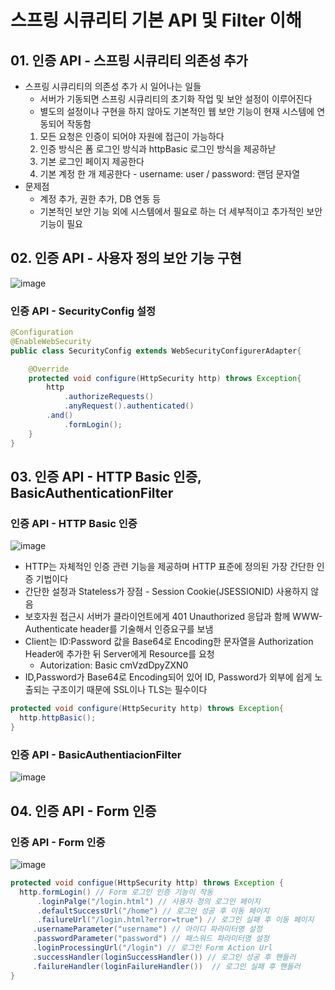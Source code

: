 # 스프링 시큐리티 기본 API 및 Filter 이해

## 01. 인증 API - 스프링 시큐리티 의존성 추가

- 스프링 시큐리티의 의존성 추가 시 일어나는 일들
  - 서버가 기동되면 스프링 시큐리티의 초기화 작업 및 보안 설정이 이루어진다
  - 별도의 설정이나 구현을 하지 않아도 기본적인 웹 보안 기능이 현재 시스템에 연동되어 작동함
  1. 모든 요청은 인증이 되어야 자원에 접근이 가능하다
  2. 인증 방식은 폼 로그인 방식과 httpBasic 로그인 방식을 제공하낟
  3. 기본 로그인 페이지 제공한다
  4. 기본 계정 한 개 제공한다 - username: user / password: 랜덤 문자열
- 문제점
  - 계정 추가, 권한 추가, DB 연동 등
  - 기본적인 보안 기능 외에 시스템에서 필요로 하는 더 세부적이고 추가적인 보안기능이 필요

## 02. 인증 API - 사용자 정의 보안 기능 구현 
![image](https://user-images.githubusercontent.com/40031858/165889149-6954f674-766d-4180-af7e-6720505f5231.png)

### 인증 API - SecurityConfig 설정
```java
@Configuration
@EnableWebSecurity
public class SecurityConfig extends WebSecurityConfigurerAdapter{

    @Override
    protected void configure(HttpSecurity http) throws Exception{
        http
            .authorizeRequests()
            .anyRequest().authenticated()
        .and()
            .formLogin();
    }
}

```

## 03. 인증 API - HTTP Basic 인증, BasicAuthenticationFilter
### 인증 API - HTTP Basic 인증
![image](https://user-images.githubusercontent.com/40031858/165903185-12e6a119-14ff-4ba3-8465-60f87ef04e74.png)

- HTTP는 자체적인 인증 관련 기능을 제공하며 HTTP 표준에 정의된 가장 간단한 인증 기법이다
- 간단한 설정과 Stateless가 장점 - Session Cookie(JSESSIONID) 사용하지 않음
- 보호자원 접근시 서버가 클라이언트에게 401 Unauthorized 응답과 함께 WWW-Authenticate header를 기술해서 인증요구를 보냄
- Client는 ID:Password 값을 Base64로 Encoding한 문자열을 Authorization Header에 추가한 뒤 Server에게 Resource를 요청
  - Autorization: Basic cmVzdDpyZXN0
- ID,Password가 Base64로 Encoding되어 있어 ID, Password가 외부에 쉽게 노출되는 구조이기 때문에 SSL이나 TLS는 필수이다

```java
protected void configure(HttpSecurity http) throws Exception{
  http.httpBasic();
}
```
### 인증 API - BasicAuthentiacionFilter
![image](https://user-images.githubusercontent.com/40031858/165903650-6392f156-f9b6-462f-907e-21a2cb92b068.png)

## 04. 인증 API - Form 인증
### 인증 API - Form 인증

![image](https://user-images.githubusercontent.com/40031858/165903796-21f75fd8-0645-4261-9a36-71dbbd4419df.png)

```java
protected void configue(HttpSecurity http) throws Exception {
  http.formLogin() // Form 로그인 인증 기능이 작동
      .loginPalge("/login.html") // 사용자 정의 로그인 페이지
      .defaultSuccessUrl("/home") // 로그인 성공 후 이동 페이지
      .failureUrl("/login.html?error=true") // 로그인 실패 후 이동 페이지
     .usernameParameter("username") // 아이디 파라미터명 설정
     .passwordParameter("password") // 패스워드 파라미터명 설정
     .loginProcessingUrl("/login") // 로그인 Form Action Url 
     .successHandler(loginSuccessHandler()) // 로그인 성공 후 핸들러
     .failureHandler(loginFailureHandler())  // 로그인 실패 후 핸들러
}
```